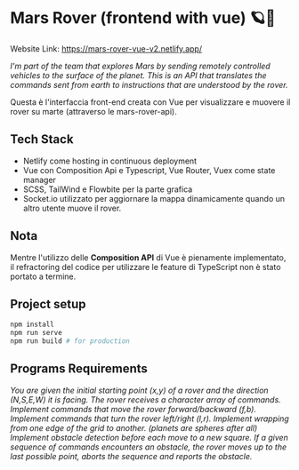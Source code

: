 # Mars Rover (frontend with vue)  🪐🤖
Website Link: https://mars-rover-vue-v2.netlify.app/

*I'm part of the team that explores Mars by sending remotely controlled vehicles to the surface of the planet. This is an API that translates the commands sent from earth to instructions that are understood by the rover.*


Questa è l'interfaccia front-end creata con Vue per visualizzare e muovere il rover su marte (attraverso le mars-rover-api).

## Tech Stack
* Netlify come hosting in continuous deployment
* Vue con Composition Api e Typescript, Vue Router, Vuex come state manager
* SCSS, TailWind e Flowbite per la parte grafica
* Socket.io utilizzato per aggiornare la mappa dinamicamente quando un altro utente muove il rover.

## Nota
Mentre l'utilizzo delle **Composition API** di Vue è pienamente implementato, il refractoring del codice per utilizzare le feature di TypeScript non è stato portato a termine.


## Project setup
```sh
npm install
npm run serve
npm run build # for production
```

## Programs Requirements
*You are given the initial starting point (x,y) of a rover and the direction (N,S,E,W) it is facing.
The rover receives a character array of commands.
Implement commands that move the rover forward/backward (f,b).
Implement commands that turn the rover left/right (l,r).
Implement wrapping from one edge of the grid to another. (planets are spheres after all)
Implement obstacle detection before each move to a new square. If a given sequence of commands encounters an obstacle, the rover moves up to the last possible point, aborts the sequence and reports the obstacle.*
